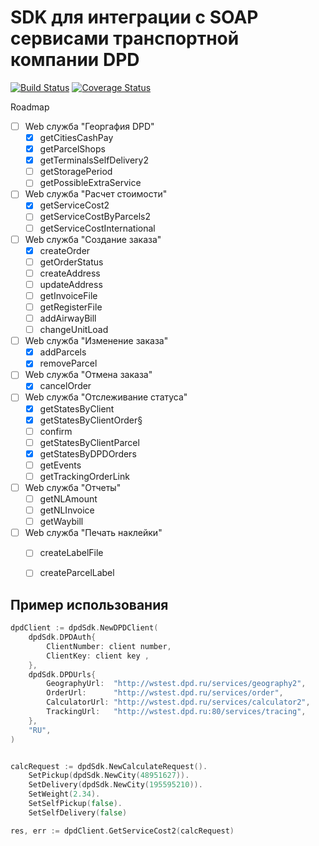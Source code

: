  # SDK для интеграции с SOAP сервисами транспортной компании DPD
[![Build Status](https://travis-ci.com/seacomandor/dpd.svg?branch=master)](https://travis-ci.com/seacomandor/dpd) [![Coverage Status](https://coveralls.io/repos/github/seacomandor/dpd/badge.svg?branch=master)](https://coveralls.io/github/seacomandor/dpd?branch=master) 

Roadmap
- [ ] Web служба "Георгафия DPD"
  - [X] getCitiesCashPay
  - [X] getParcelShops
  - [X] getTerminalsSelfDelivery2
  - [ ] getStoragePeriod
  - [ ] getPossibleExtraService
- [ ] Web служба "Расчет стоимости"
  - [X] getServiceCost2
  - [ ] getServiceCostByParcels2
  - [ ] getServiceCostInternational  
- [ ] Web служба "Создание заказа"
  - [X] createOrder
  - [ ] getOrderStatus
  - [ ] createAddress
  - [ ] updateAddress
  - [ ] getInvoiceFile
  - [ ] getRegisterFile
  - [ ] addAirwayBill
  - [ ] changeUnitLoad
- [ ] Web служба "Изменение заказа"
  - [X] addParcels
  - [X] removeParcel
- [ ] Web служба "Отмена заказа"
  - [X] cancelOrder
- [ ] Web служба "Отслеживание статуса"
  - [X] getStatesByClient
  - [X] getStatesByClientOrder§
  - [ ] confirm
  - [ ] getStatesByClientParcel
  - [X] getStatesByDPDOrders
  - [ ] getEvents
  - [ ] getTrackingOrderLink
- [ ] Web служба "Отчеты" 
  - [ ] getNLAmount
  - [ ] getNLInvoice
  - [ ] getWaybill
- [ ] Web служба "Печать наклейки"
  - [ ] createLabelFile
  - [ ] createParcelLabel


## Пример использования

```go
dpdClient := dpdSdk.NewDPDClient(
    dpdSdk.DPDAuth{
        ClientNumber: client number,
        ClientKey: client key ,
    },
    dpdSdk.DPDUrls{
        GeographyUrl:  "http://wstest.dpd.ru/services/geography2",
        OrderUrl:      "http://wstest.dpd.ru/services/order",
        CalculatorUrl: "http://wstest.dpd.ru/services/calculator2",
        TrackingUrl:   "http://wstest.dpd.ru:80/services/tracing",
    },
    "RU",
)


calcRequest := dpdSdk.NewCalculateRequest().
    SetPickup(dpdSdk.NewCity(48951627)).
    SetDelivery(dpdSdk.NewCity(195595210)).
    SetWeight(2.34).
    SetSelfPickup(false).
    SetSelfDelivery(false)

res, err := dpdClient.GetServiceCost2(calcRequest)

```